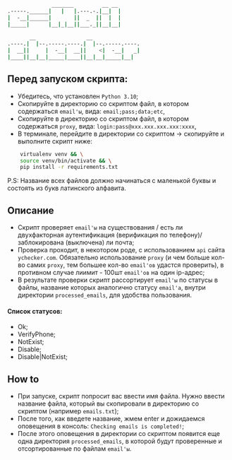 ```bash
              _______         __ __  
.-----.______|   |   |.---.-.|__|  | 
|  -__|______|       ||  _  ||  |  | 
|_____|      |__|_|__||___._||__|__| 
                                     
       __                __               
.----.|  |--.-----.----.|  |--.-----.----.
|  __||     |  -__|  __||    <|  -__|   _|
|____||__|__|_____|____||__|__|_____|__| 
```

## Перед запуском скрипта:
- Убедитесь, что установлен `Python 3.10`;
- Скопируйте в директорию со скриптом файл, в котором содержаться `email'ы`, вида: `email;pass;data;etc`,
- Скопируйте в директорию со скриптом файл, в котором содержаться `proxy`, вида: `login:pass@xxx.xxx.xxx.xxx:xxxx`,
- В терминале, перейдите в директории со скриптом -> скопируйте и выполните скрипт ниже:
```bash
    virtualenv venv && \
    source venv/bin/activate && \
    pip install -r requirements.txt
```
P.S: Название всех файлов должно начинаться с маленькой буквы и состоять из букв латинского алфавита.

## Описание
- Скрипт проверяет `email'ы` на существования / есть ли двухфакторная аутентификация (верификация по телефону)/ заблокирована (выключена) ли почта;
- Проверка проходит, в некотором роде, с использованием `api` сайта `ychecker.com`. Обязательно использование `proxy` (и чем больше кол-во самих `proxy`, тем большее кол-во `email'ов` удастся проверить), в противном случае лиимит - 100шт `email'ов` на один ip-адрес;
- В результате проверки скрипт рассортирует `email'ы` по статусы в файлы, название которых аналогично статусу `email'а`, внутри директории `processed_emails`, для удобства пользования.
#### Список статусов: 
- Ok;
- VerifyPhone;
- NotExist;
- Disable;
- Disable|NotExist;

## How to
- При запуске, скрипт попросит вас ввести имя файла. Нужно ввести название файла, который вы скопировали в директорию со скриптом (например `emails.txt`);
- После того, как введете название, жмем enter и дожидаемся оповещения в консоль: `Checking emails is completed!`;
- После этого оповещения в директории со скриптом появится еще одна директория `processed_emails`, в которой будут проверенные и отсортированные по файлам `email'ы`.
